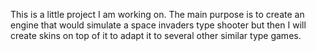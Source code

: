 This is a little project I am working on. The main purpose is to create an engine that would simulate a space invaders type shooter but then I will create skins on top of it to adapt it to several other similar type games.
